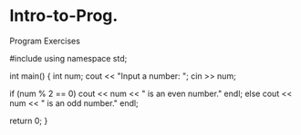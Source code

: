 # Intro-to-Prog.
Program Exercises

#include <iostream>
using namespace std;
 
  int main() 
  {
  int num;
  cout << "Input a number: ";
  cin >> num;
  
  if (num % 2 == 0)
  cout << num << " is an even number." endl;
  else
  cout << num << " is an odd number." endl;
  
  return 0;
  }
